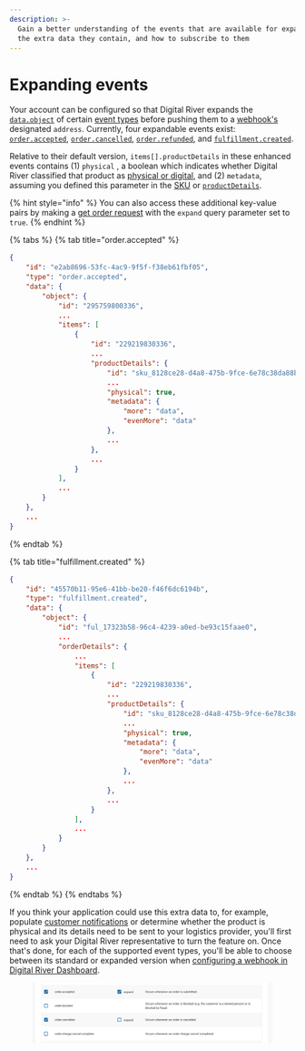 ```yaml
---
description: >-
  Gain a better understanding of the events that are available for expansion,
  the extra data they contain, and how to subscribe to them
---
```


# Expanding events

Your account can be configured so that Digital River expands the [`data.object`](events-1/#event-data) of certain [event types](events-1/#event-types) before pushing them to a [webhook's](https://www.digitalriver.com/docs/digital-river-api-reference/#tag/Webhooks) designated `address`. Currently, four expandable events exist: [`order.accepted`](events-1/event-types.md#order.accepted), [`order.cancelled`](events-1/event-types.md#order.cancelled), [`order.refunded`](events-1/event-types.md#order.refunded), and [`fulfillment.created`](events-1/event-types.md#fulfillment.created).

Relative to their default version, `items[].productDetails` in these enhanced events contains (1) `physical` , a boolean which indicates whether Digital River classified that product as [physical or digital](../../product-management/skus.md#how-products-are-classified-as-physical-or-digital), and (2) `metadata`, assuming you defined this parameter in the [SKU](../../product-management/creating-and-updating-skus.md) or [`productDetails`](../../product-management/using-product-details.md).

{% hint style="info" %}
You can also access these additional key-value pairs by making a [get order request](https://www.digitalriver.com/docs/digital-river-api-reference/#tag/Orders/operation/retrieveOrders) with the `expand` query parameter set to `true`.
{% endhint %}

{% tabs %}
{% tab title="order.accepted" %}
```json
{
    "id": "e2ab8696-53fc-4ac9-9f5f-f38eb61fbf05",
    "type": "order.accepted",
    "data": {
        "object": {
            "id": "295759800336",
            ...
            "items": [
                {
                    "id": "229219830336",
                    ...
                    "productDetails": {
                        "id": "sku_8128ce28-d4a8-475b-9fce-6e78c38da88b",
                        ...
                        "physical": true,
                        "metadata": {
                            "more": "data",
                            "evenMore": "data"
                        },
                        ...
                    },
                    ...
                }
            ],
            ...
        }
    },
    ...
}
```


{% endtab %}

{% tab title="fulfillment.created" %}
```json
{
    "id": "45570b11-95e6-41bb-be20-f46f6dc6194b",
    "type": "fulfillment.created",
    "data": {
        "object": {
            "id": "ful_17323b58-96c4-4239-a0ed-be93c15faae0",
            ...
            "orderDetails": {
                ...
                "items": [
                    {
                        "id": "229219830336",
                        ...
                        "productDetails": {
                            "id": "sku_8128ce28-d4a8-475b-9fce-6e78c38da88b",
                            ...
                            "physical": true,
                            "metadata": {
                                "more": "data",
                                "evenMore": "data"
                            },
                            ...
                        },
                        ...
                    }
                ],
                ...
            }
        }
    },
    ...
}
```
{% endtab %}
{% endtabs %}

If you think your application could use this extra data to, for example, populate [customer notifications](../customer-notifications.md) or determine whether the product is physical and its details need to be sent to your logistics provider, you'll first need to ask your Digital River representative to turn the feature on. Once that's done, for each of the supported event types, you'll be able to choose between its standard or expanded version when [configuring a webhook in Digital River Dashboard](../../administration/dashboard/developers/webhooks/).

<figure><img src="../../.gitbook/assets/image (164).png" alt=""><figcaption></figcaption></figure>
